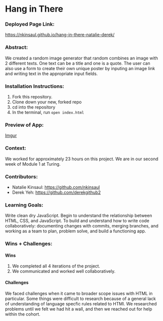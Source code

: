 

# Hang in There  

### Deployed Page Link:
https://nkinsaul.github.io/hang-in-there-natalie-derek/

### Abstract:
[//]: <> (Briefly describe what you built and its features. What problem is the app solving? How does this application solve that problem?)
We created a random image generator that random combines an image with 2 different texts.  One text can be a title and one is a quote.  The user can also use a form to create their own unique poster by inputing an image link and writing text in the appropriate input fields.

### Installation Instructions:
[//]: <> (What steps does a person have to take to get your app cloned down and running?)
1. Fork this repository.
2. Clone down your new, forked repo
3. cd into the repository
4. In the terminal, run `open index.html`

### Preview of App:
[//]: <> (Provide ONE gif or screenshot of your application - choose the "coolest" piece of functionality to show off.)
[Imgur](https://i.imgur.com/Y3e6XvF.jpg)

### Context:
[//]: <> (Give some context for the project here. How long did you have to work on it? How far into the Turing program are you?)
We worked for approximately 23 hours on this project.  We are in our second week of Module 1 at Turing.

### Contributors:
[//]: <> (Who worked on this application? Link to their GitHubs.)
- Natalie Kinsaul: https://github.com/nkinsaul
- Derek Yeh: https://github.com/derekgithub2

### Learning Goals:
[//]: <> (What were the learning goals of this project? What tech did you work with?)
Write clean dry JavaScript.  Begin to understand the relationship between HTML, CSS, and JavaScript.  To build and understand how to write code collaboratively: documenting changes with commits, merging branches, and working as a team to plan, problem solve, and build a functioning app.  

### Wins + Challenges:
[//]: <> (What are 2-3 wins you have from this project? What were some challenges you faced - and how did you get over them?)
#### Wins
1. We completed all 4 iterations of the project.
2. We communicated and worked well collaboratively.  

#### Challenges 
We faced challenges when it came to broader scope issues with HTML in particular.  Some things were difficult to research because of a general lack of understanding of language specfic rules related to HTMl.  We researched problems until we felt we had hit a wall, and then we reached out for help within the cohort.
